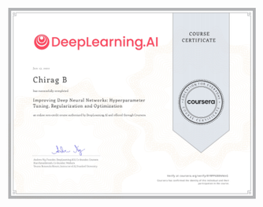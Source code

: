 [![DLS](https://github.com/Chirag05B/Portfolio/blob/main/Certifications/Deep%20Learning/Improving%20Deep%20Neural%20Networks-Hyperparameter%20Tuning-Regularization%20and%20Optimization/Improving%20Deep%20Neural%20Networks-Hyperparameter%20Tuning-Regularization%20and%20Optimization_page-0001.jpg)](http://coursera.org/verify/specialization/9YMSKUMH4N6U)

 
